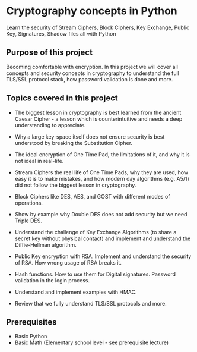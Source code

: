 # Cryptography concepts in Python
Learn the security of Stream Ciphers, Block Ciphers, Key Exchange, Public Key, Signatures, Shadow files all with Python
## Purpose of this project
Becoming comfortable with encryption.
In this project we will cover all concepts and security concepts in cryptography to understand the full TLS/SSL protocol stack, how password validation is done and more.
## Topics covered in this project
- The biggest lesson in cryptography is best learned from the ancient Caesar Cipher - a lesson which is counterintuitive and needs a deep understanding to appreciate.

- Why a large key-space itself does not ensure security is best understood by breaking the Substitution Cipher.

- The ideal encryption of One Time Pad, the limitations of it, and why it is not ideal in real-life.

- Stream Ciphers the real life of One Time Pads, why they are used, how easy it is to make mistakes, and how modern day algorithms (e.g. A5/1) did not follow the biggest lesson in cryptography.

- Block Ciphers like DES, AES, and GOST with different modes of operations.

- Show by example why Double DES does not add security but we need Triple DES.

- Understand the challenge of Key Exchange Algorithms (to share a secret key without physical contact) and implement and understand the Diffie-Hellman algorithm.

- Public Key encryption with RSA. Implement and understand the security of RSA. How wrong usage of RSA breaks it.

- Hash functions. How to use them for Digital signatures. Password validation in the login process.

- Understand and implement examples with HMAC.

- Review that we fully understand TLS/SSL protocols and more.

## Prerequisites
- Basic Python
- Basic Math (Elementary school level - see prerequisite lecture)